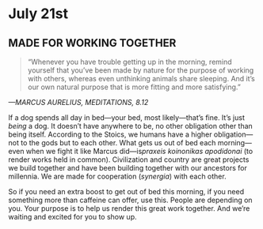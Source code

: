 # July 21st
## MADE FOR WORKING TOGETHER

> “Whenever you have trouble getting up in the morning, remind yourself that you’ve been made by nature for the purpose of working with others, whereas even unthinking animals share sleeping. And it’s our own natural purpose that is more fitting and more satisfying.”

*—MARCUS AURELIUS, MEDITATIONS, 8.12*

If a dog spends all day in bed—your bed, most likely—that’s fine. It’s just *being* a dog. It doesn’t have anywhere to be, no other obligation other than being itself. According to the Stoics, we humans have a higher obligation—not to the gods but to each other. What gets us out of bed each morning—even when we fight it like Marcus did—is*praxeis koinonikas apodidonai* (to render works held in common). Civilization and country are great projects we build together and have been building together with our ancestors for millennia. We are made for cooperation (*synergia*) with each other.

So if you need an extra boost to get out of bed this morning, if you need something more than caffeine can offer, use this. People are depending on you. Your purpose is to help us render this great work together. And we’re waiting and excited for you to show up.

